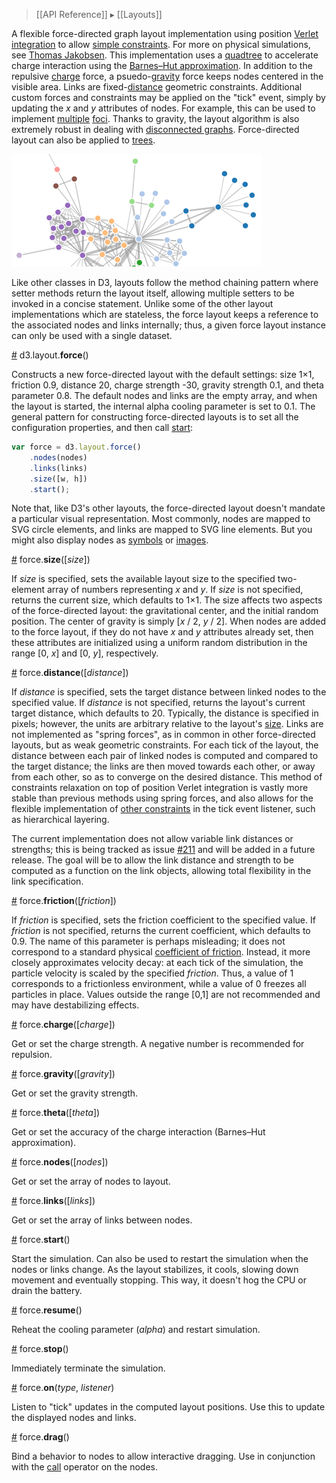 > [[API Reference]] ▸ [[Layouts]]

A flexible force-directed graph layout implementation using position [Verlet integration](http://en.wikipedia.org/wiki/Verlet_integration) to allow [simple constraints](http://www.csse.monash.edu.au/~tdwyer/Dwyer2009FastConstraints.pdf). For more on physical simulations, see [Thomas Jakobsen](http://www.gamasutra.com/resource_guide/20030121/jacobson_pfv.htm). This implementation uses a [quadtree](Quadtree-Geom) to accelerate charge interaction using the [Barnes–Hut approximation](http://en.wikipedia.org/wiki/Barnes%E2%80%93Hut_simulation). In addition to the repulsive [charge](#charge) force, a psuedo-[gravity](#gravity) force keeps nodes centered in the visible area. Links are fixed-[distance](#distance) geometric constraints. Additional custom forces and constraints may be applied on the "tick" event, simply by updating the *x* and *y* attributes of nodes. For example, this can be used to implement [multiple](http://bl.ocks.org/1021953) [foci](http://bl.ocks.org/1021841). Thanks to gravity, the layout algorithm is also extremely robust in dealing with [disconnected graphs](http://bl.ocks.org/929623). Force-directed layout can also be applied to [trees](http://bl.ocks.org/1062288).

![force](force.png)

Like other classes in D3, layouts follow the method chaining pattern where setter methods return the layout itself, allowing multiple setters to be invoked in a concise statement. Unlike some of the other layout implementations which are stateless, the force layout keeps a reference to the associated nodes and links internally; thus, a given force layout instance can only be used with a single dataset.

<a name="force" href="#force">#</a> d3.layout.<b>force</b>()

Constructs a new force-directed layout with the default settings: size 1×1, friction 0.9, distance 20, charge strength -30, gravity strength 0.1, and theta parameter 0.8. The default nodes and links are the empty array, and when the layout is started, the internal alpha cooling parameter is set to 0.1. The general pattern for constructing force-directed layouts is to set all the configuration properties, and then call [start](#start):

```javascript
var force = d3.layout.force()
    .nodes(nodes)
    .links(links)
    .size([w, h])
    .start();
```

Note that, like D3's other layouts, the force-directed layout doesn't mandate a particular visual representation. Most commonly, nodes are mapped to SVG circle elements, and links are mapped to SVG line elements. But you might also display nodes as [symbols](http://bl.ocks.org/1062383) or [images](http://bl.ocks.org/950642).

<a name="size" href="#size">#</a> force.<b>size</b>([<i>size</i>])

If *size* is specified, sets the available layout size to the specified two-element array of numbers representing *x* and *y*. If *size* is not specified, returns the current size, which defaults to 1×1. The size affects two aspects of the force-directed layout: the gravitational center, and the initial random position. The center of gravity is simply [*x* / 2, *y* / 2]. When nodes are added to the force layout, if they do not have *x* and *y* attributes already set, then these attributes are initialized using a uniform random distribution in the range [0, *x*] and [0, *y*], respectively.

<a name="distance" href="#distance">#</a> force.<b>distance</b>([<i>distance</i>])

If *distance* is specified, sets the target distance between linked nodes to the specified value. If *distance* is not specified, returns the layout's current target distance, which defaults to 20. Typically, the distance is specified in pixels; however, the units are arbitrary relative to the layout's [size](#size). Links are not implemented as "spring forces", as in common in other force-directed layouts, but as weak geometric constraints. For each tick of the layout, the distance between each pair of linked nodes is computed and compared to the target distance; the links are then moved towards each other, or away from each other, so as to converge on the desired distance. This method of constraints relaxation on top of position Verlet integration is vastly more stable than previous methods using spring forces, and also allows for the flexible implementation of [other constraints](http://www.csse.monash.edu.au/~tdwyer/Dwyer2009FastConstraints.pdf) in the tick event listener, such as hierarchical layering.

The current implementation does not allow variable link distances or strengths; this is being tracked as issue [#211](https://github.com/mbostock/d3/issues/211) and will be added in a future release. The goal will be to allow the link distance and strength to be computed as a function on the link objects, allowing total flexibility in the link specification.

<a name="friction" href="#friction">#</a> force.<b>friction</b>([<i>friction</i>])

If *friction* is specified, sets the friction coefficient to the specified value. If *friction* is not specified, returns the current coefficient, which defaults to 0.9. The name of this parameter is perhaps misleading; it does not correspond to a standard physical [coefficient of friction](http://en.wikipedia.org/wiki/Friction#Coefficient_of_friction). Instead, it more closely approximates velocity decay: at each tick of the simulation, the particle velocity is scaled by the specified *friction*. Thus, a value of 1 corresponds to a frictionless environment, while a value of 0 freezes all particles in place. Values outside the range [0,1] are not recommended and may have destabilizing effects.

<a name="charge" href="#charge">#</a> force.<b>charge</b>([<i>charge</i>])

Get or set the charge strength. A negative number is recommended for repulsion.

<a name="gravity" href="#gravity">#</a> force.<b>gravity</b>([<i>gravity</i>])

Get or set the gravity strength.

<a name="theta" href="#theta">#</a> force.<b>theta</b>([<i>theta</i>])

Get or set the accuracy of the charge interaction (Barnes–Hut approximation).

<a name="nodes" href="#nodes">#</a> force.<b>nodes</b>([<i>nodes</i>])

Get or set the array of nodes to layout.

<a name="links" href="#links">#</a> force.<b>links</b>([<i>links</i>])

Get or set the array of links between nodes.

<a name="start" href="#start">#</a> force.<b>start</b>()

Start the simulation. Can also be used to restart the simulation when the nodes or links change. As the layout stabilizes, it cools, slowing down movement and eventually stopping. This way, it doesn't hog the CPU or drain the battery.

<a name="resume" href="#resume">#</a> force.<b>resume</b>()

Reheat the cooling parameter (*alpha*) and restart simulation.

<a name="stop" href="#stop">#</a> force.<b>stop</b>()

Immediately terminate the simulation.

<a name="on" href="#on">#</a> force.<b>on</b>(<i>type</i>, <i>listener</i>)

Listen to "tick" updates in the computed layout positions. Use this to update the displayed nodes and links.

<a name="drag" href="#drag">#</a> force.<b>drag</b>()

Bind a behavior to nodes to allow interactive dragging. Use in conjunction with the [call](Selections#call) operator on the nodes.
